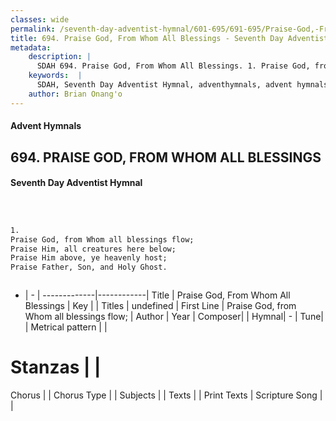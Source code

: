 ```yaml
---
classes: wide
permalink: /seventh-day-adventist-hymnal/601-695/691-695/Praise-God,-From-Whom-All-Blessings/
title: 694. Praise God, From Whom All Blessings - Seventh Day Adventist Hymnal
metadata:
    description: |
      SDAH 694. Praise God, From Whom All Blessings. 1. Praise God, from Whom all blessings flow; Praise Him, all creatures here below; Praise Him above, ye heavenly host; Praise Father, Son, and Holy Ghost.
    keywords:  |
      SDAH, Seventh Day Adventist Hymnal, adventhymnals, advent hymnals, Praise God, From Whom All Blessings, Praise God, from Whom all blessings flow; 
    author: Brian Onang'o
---
```


#### Advent Hymnals
## 694. PRAISE GOD, FROM WHOM ALL BLESSINGS
#### Seventh Day Adventist Hymnal

```txt



1.
Praise God, from Whom all blessings flow;
Praise Him, all creatures here below;
Praise Him above, ye heavenly host;
Praise Father, Son, and Holy Ghost.



```

- |   -  |
-------------|------------|
Title | Praise God, From Whom All Blessings |
Key |  |
Titles | undefined |
First Line | Praise God, from Whom all blessings flow; |
Author | 
Year | 
Composer|  |
Hymnal|  - |
Tune|  |
Metrical pattern | |
# Stanzas |  |
Chorus |  |
Chorus Type |  |
Subjects |  |
Texts |  |
Print Texts | 
Scripture Song |  |
  

